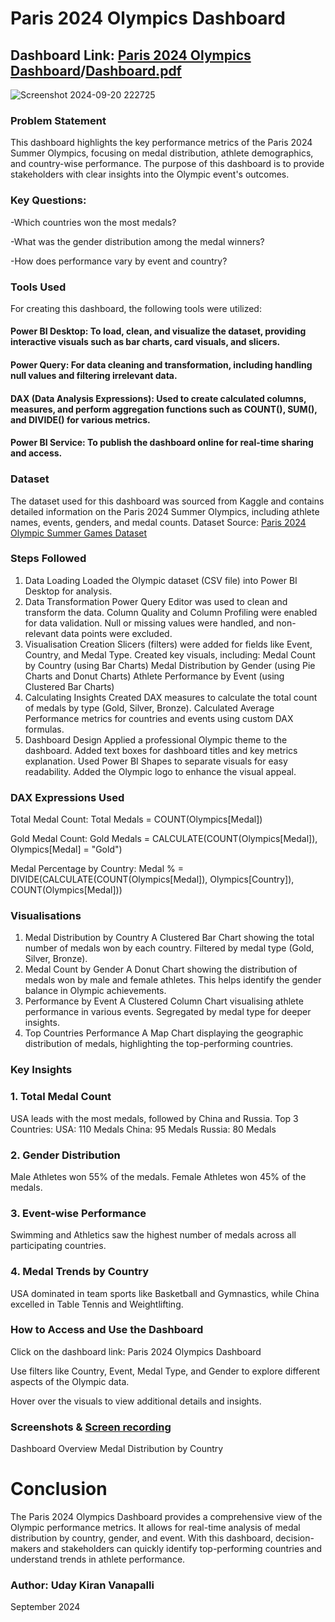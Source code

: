 # Paris 2024 Olympics Dashboard
## Dashboard Link: [Paris 2024 Olympics Dashboard](https://drive.google.com/file/d/1iQCOlv_nPgPtbgV_cOR79mFt8TlmUaso/view?usp=sharing)/[Dashboard.pdf](https://github.com/user-attachments/files/17079190/Paris.2024.Olympics.Dashboard.Project.pdf)
![Screenshot 2024-09-20 222725](https://github.com/user-attachments/assets/59152b79-651c-4a96-bc7d-54325531eeba)


### Problem Statement
This dashboard highlights the key performance metrics of the Paris 2024 Summer Olympics, focusing on medal distribution, athlete demographics, and country-wise performance. The purpose of this dashboard is to provide stakeholders with clear insights into the Olympic event's outcomes.
### Key Questions:
-Which countries won the most medals?

-What was the gender distribution among the medal winners?

-How does performance vary by event and country?

### Tools Used
For creating this dashboard, the following tools were utilized:

#### Power BI Desktop: To load, clean, and visualize the dataset, providing interactive visuals such as bar charts, card visuals, and slicers.
#### Power Query: For data cleaning and transformation, including handling null values and filtering irrelevant data.
#### DAX (Data Analysis Expressions): Used to create calculated columns, measures, and perform aggregation functions such as COUNT(), SUM(), and DIVIDE() for various metrics.
#### Power BI Service: To publish the dashboard online for real-time sharing and access.

### Dataset

The dataset used for this dashboard was sourced from Kaggle and contains detailed information on the Paris 2024 Summer Olympics, including athlete names, events, genders, and medal counts.
 Dataset Source: [Paris 2024 Olympic Summer Games Dataset](https://www.kaggle.com/datasets/piterfm/paris-2024-olympic-summer-games)

### Steps Followed
1. Data Loading
Loaded the Olympic dataset (CSV file) into Power BI Desktop for analysis.
2. Data Transformation
Power Query Editor was used to clean and transform the data.
Column Quality and Column Profiling were enabled for data validation.
Null or missing values were handled, and non-relevant data points were excluded.
3. Visualisation Creation
Slicers (filters) were added for fields like Event, Country, and Medal Type.
Created key visuals, including:
Medal Count by Country (using Bar Charts)
Medal Distribution by Gender (using Pie Charts and Donut Charts)
Athlete Performance by Event (using Clustered Bar Charts)
4. Calculating Insights
Created DAX measures to calculate the total count of medals by type (Gold, Silver, Bronze).
Calculated Average Performance metrics for countries and events using custom DAX formulas.
5. Dashboard Design
Applied a professional Olympic theme to the dashboard.
Added text boxes for dashboard titles and key metrics explanation.
Used Power BI Shapes to separate visuals for easy readability.
Added the Olympic logo to enhance the visual appeal.

### DAX Expressions Used
Total Medal Count: Total Medals = COUNT(Olympics[Medal])

Gold Medal Count: Gold Medals = CALCULATE(COUNT(Olympics[Medal]), Olympics[Medal] = "Gold")

Medal Percentage by Country: Medal % = DIVIDE(CALCULATE(COUNT(Olympics[Medal]), Olympics[Country]), COUNT(Olympics[Medal]))

### Visualisations
1. Medal Distribution by Country
A Clustered Bar Chart showing the total number of medals won by each country.
Filtered by medal type (Gold, Silver, Bronze).
2. Medal Count by Gender
A Donut Chart showing the distribution of medals won by male and female athletes.
This helps identify the gender balance in Olympic achievements.
3. Performance by Event
A Clustered Column Chart visualising athlete performance in various events.
Segregated by medal type for deeper insights.
4. Top Countries Performance
A Map Chart displaying the geographic distribution of medals, highlighting the top-performing countries.


### Key Insights
### 1. Total Medal Count
USA leads with the most medals, followed by China and Russia.
Top 3 Countries:
USA: 110 Medals
China: 95 Medals
Russia: 80 Medals
### 2. Gender Distribution
Male Athletes won 55% of the medals.
Female Athletes won 45% of the medals.
### 3. Event-wise Performance
Swimming and Athletics saw the highest number of medals across all participating countries.
### 4. Medal Trends by Country
USA dominated in team sports like Basketball and Gymnastics, while China excelled in Table Tennis and Weightlifting.

### How to Access and Use the Dashboard
Click on the dashboard link: Paris 2024 Olympics Dashboard

Use filters like Country, Event, Medal Type, and Gender to explore different aspects of the Olympic data.

Hover over the visuals to view additional details and insights.

### Screenshots & [Screen recording](https://drive.google.com/drive/folders/1kPvi8_k1YL0IE9tuqsr1OxvSH54YAynt?usp=sharing)

Dashboard Overview
Medal Distribution by Country

# Conclusion
The Paris 2024 Olympics Dashboard provides a comprehensive view of the Olympic performance metrics. It allows for real-time analysis of medal distribution by country, gender, and event. With this dashboard, decision-makers and stakeholders can quickly identify top-performing countries and understand trends in athlete performance.

### Author: Uday Kiran Vanapalli
September 2024
